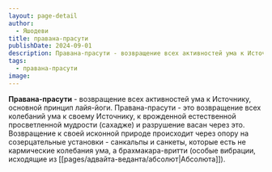 ```yaml
---
layout: page-detail
author:
  - Яшодеви
title: правана-прасути
publishDate: 2024-09-01
description: Правана-прасути - возвращение всех активностей ума к Источнику, основной принцип лайя-йоги.
tags:
  - правана-прасути
image:
---
```

**Правана-прасути** - возвращение всех активностей ума к Источнику, основной принцип лайя-йоги.
Правана-прасути - это возвращение всех колебаний ума к своему Источнику, к врожденной естественной просветленной мудрости (сахадже) и разрушение васан через это. Возвращение к своей исконной природе происходит через опору на созерцательные установки - санкальпы и санкеты, которые есть не кармические колебания ума, а брахмакара-вритти (особые вибрации, исходящие из [[pages/адвайта-веданта/абсолют|Абсолюта]]).

